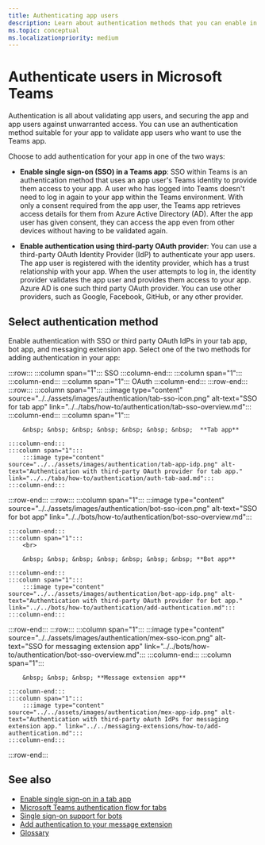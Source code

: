 ```yaml
---
title: Authenticating app users
description: Learn about authentication methods that you can enable in Teams app, such as Single sign-on (SSO) and using third-party OAuth providers.
ms.topic: conceptual
ms.localizationpriority: medium
---
```

# Authenticate users in Microsoft Teams

Authentication is all about validating app users, and securing the app and app users against unwarranted access. You can use an authentication method suitable for your app to validate app users who want to use the Teams app.

Choose to add authentication for your app in one of the two ways:

- **Enable single sign-on (SSO) in a Teams app**:
  SSO within Teams is an authentication method that uses an app user's Teams identity to provide them access to your app. A user who has logged into Teams doesn't need to log in again to your app within the Teams environment. With only a consent required from the app user, the Teams app retrieves access details for them from Azure Active Directory (AD). After the app user has given consent, they can access the app even from other devices without having to be validated again.

- **Enable authentication using third-party OAuth provider**:
  You can use a third-party OAuth Identity Provider (IdP) to authenticate your app users. The app user is registered with the identity provider, which has a trust relationship with your app. When the user attempts to log in, the identity provider validates the app user and provides them access to your app. Azure AD is one such third party OAuth provider. You can use other providers, such as Google, Facebook, GitHub, or any other provider.

## Select authentication method

Enable authentication with SSO or third party OAuth IdPs in your tab app, bot app, and messaging extension app. Select one of the two methods for adding authentication in your app:

:::row:::
    :::column span="1":::
        SSO
    :::column-end:::
    :::column span="1":::
        &nbsp;
    :::column-end:::
    :::column span="1":::
        OAuth
    :::column-end:::
:::row-end:::
:::row:::
    :::column span="1":::
        :::image type="content" source="../../assets/images/authentication/tab-sso-icon.png" alt-text="SSO for tab app" link="../../tabs/how-to/authentication/tab-sso-overview.md":::
    :::column-end:::
    :::column span="1":::
        <br>

        &nbsp; &nbsp; &nbsp; &nbsp; &nbsp; &nbsp; &nbsp;  **Tab app**
        
    :::column-end:::
    :::column span="1":::
        :::image type="content" source="../../assets/images/authentication/tab-app-idp.png" alt-text="Authentication with third-party OAuth provider for tab app." link="../../tabs/how-to/authentication/auth-tab-aad.md":::
    :::column-end:::
:::row-end:::
:::row:::
    :::column span="1":::
        :::image type="content" source="../../assets/images/authentication/bot-sso-icon.png" alt-text="SSO for bot app" link="../../bots/how-to/authentication/bot-sso-overview.md":::


    :::column-end:::
    :::column span="1":::
        <br>

        &nbsp; &nbsp; &nbsp; &nbsp; &nbsp; &nbsp; &nbsp; **Bot app**
        
    :::column-end:::
    :::column span="1":::
        :::image type="content" source="../../assets/images/authentication/bot-app-idp.png" alt-text="Authentication with third-party OAuth provider for bot app." link="../../bots/how-to/authentication/add-authentication.md":::
    :::column-end:::
:::row-end:::
:::row:::
    :::column span="1":::
        :::image type="content" source="../../assets/images/authentication/mex-sso-icon.png" alt-text="SSO for messaging extension app" link="../../bots/how-to/authentication/bot-sso-overview.md":::
    :::column-end:::
    :::column span="1":::
        <br>

        &nbsp; &nbsp; &nbsp; **Message extension app**
        
    :::column-end:::
    :::column span="1":::
        :::image type="content" source="../../assets/images/authentication/mex-app-idp.png" alt-text="Authentication with third-party oAuth IdPs for messaging extension app." link="../../messaging-extensions/how-to/add-authentication.md":::
    :::column-end:::
:::row-end:::

## See also

- [Enable single sign-on in a tab app](../../tabs/how-to/authentication/tab-sso-overview.md)
- [Microsoft Teams authentication flow for tabs](~/tabs/how-to/authentication/auth-flow-tab.md)
- [Single sign-on support for bots](~/bots/how-to/authentication/auth-aad-sso-bots.md)
- [Add authentication to your message extension](~/messaging-extensions/how-to/add-authentication.md)
- [Glossary](../../get-started/glossary.md)
